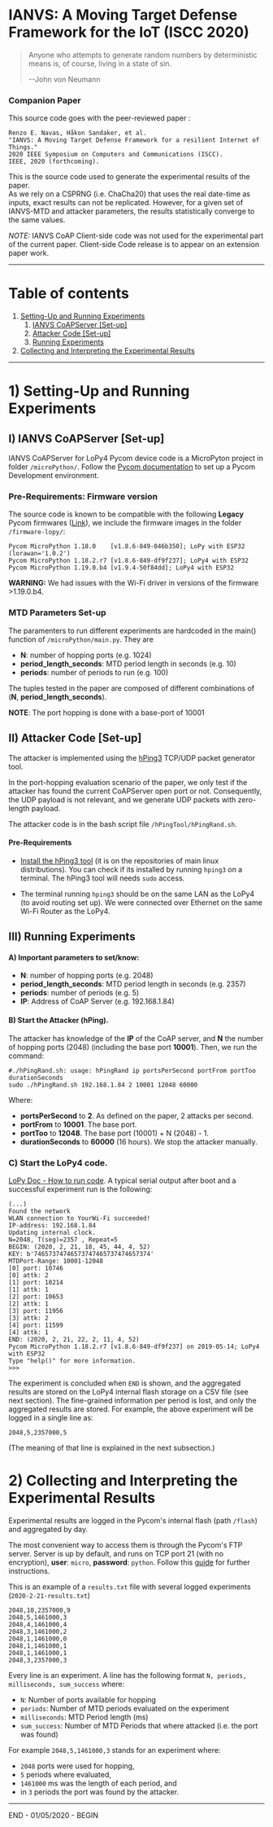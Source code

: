 # IANVS: A Moving Target Defense Framework for the IoT (ISCC 2020)

>Anyone who attempts to generate random numbers by deterministic means is, of course, living in a state of sin.
>
>--John von Neumann
>

### Companion Paper
This source code goes with the peer-reviewed paper :
```
Renzo E. Navas, Håkon Sandaker, et al.
"IANVS: A Moving Target Defense Framework for a resilient Internet of Things."
2020 IEEE Symposium on Computers and Communications (ISCC).
IEEE, 2020 (forthcoming).
```
This is the source code used to generate the experimental results of the paper.  
As we rely on a CSPRNG (i.e. ChaCha20) that uses the real date-time as inputs, exact results can not be replicated. However, for a given set of IANVS-MTD and attacker parameters, the results statistically converge to the same values.

*NOTE:* IANVS CoAP Client-side code was not used for the experimental part of the current paper. Client-side Code release is to appear on an extension paper work.

-----------------------------------------
# Table of contents
1.  [Setting-Up and Running Experiments](#setup)
    1. [IANVS CoAPServer [Set-up]](#lopy)
    2. [Attacker Code    [Set-up]](#hPing3)
    3. [Running Experiments](#running)
2. [Collecting and Interpreting the Experimental Results](#reading)

---------------------------
# 1) Setting-Up and Running Experiments <a name="setup"></a>

## I) IANVS CoAPServer [Set-up] <a name="lopy"></a>

IANVS CoAPServer for LoPy4 Pycom device code is a MicroPyton project in folder `/microPython/`.
Follow the [Pycom documentation](https://docs.pycom.io/gettingstarted/) to set up a Pycom Development environment.



### Pre-Requirements: Firmware version
The source code is known to be compatible with the following **Legacy** Pycom firmwares ([Link](https://docs.pycom.io/advance/downgrade/)), we include the firmware images in the folder `/firmware-lopy/`:
```
Pycom MicroPython 1.18.0    [v1.8.6-849-046b350]; LoPy with ESP32 (lorawan='1.0.2')
Pycom MicroPython 1.18.2.r7 [v1.8.6-849-df9f237]; LoPy4 with ESP32
Pycom MicroPython 1.19.0.b4 [v1.9.4-50f84dd]; LoPy4 with ESP32
```
 **WARNING:** We had issues with the Wi-Fi driver in versions of the firmware >1.19.0.b4.


###  MTD Parameters Set-up
The paramenters to run  different experiments are hardcoded in the main() function of `/microPython/main.py`. They are

* **N**:   number of hopping ports (e.g. 1024)
* **period_length_seconds**: MTD period length in seconds (e.g. 10)
* **periods**:  number of periods to run  (e.g. 100)

The tuples tested in the paper are composed of different combinations of (**N**, **period_length_seconds**).

**NOTE**: The port hopping is done with a base-port of 10001



## II) Attacker Code [Set-up]  <a name="hPing3"></a>
The attacker is implemented using the [hPing3](http://www.hping.org/hping3.html) TCP/UDP packet generator tool.

In the port-hopping evaluation scenario of the paper, we only test if the attacker has found the current CoAPServer open port or not. Consequently, the UDP payload is not relevant, and we generate UDP packets with zero-length payload.

The attacker code is in the bash script file `/hPingTool/hPingRand.sh`.

#### Pre-Requirements
*  [Install the hPing3 tool](http://www.hping.org/download.html) (it is on the repositories of main linux distributions). You can check if its installed by running `hping3` on a terminal.  The hPing3 tool will needs `sudo` access.

* The terminal running `hping3` should be on the same LAN as the LoPy4 (to avoid routing set up). We were connected over Ethernet on the same Wi-Fi Router as the LoPy4.


## III) Running Experiments  <a name="running"></a>

#### A) Important parameters to set/know:
* **N**: number of hopping ports (e.g. 2048)
* **period_length_seconds**: MTD period length in seconds (e.g.  2357)
* **periods**: number of periods (e.g.  5)
* **IP**: Address of CoAP Server (e.g.  192.168.1.84)


#### B) Start the Attacker (hPing).
The attacker has knowledge of the **IP** of the CoAP server, and **N** the number of hopping ports (2048) (including the base port **10001**). Then, we run the command:
```
#./hPingRand.sh: usage: hPingRand ip portsPerSecond portFrom portToo durationSeconds
sudo ./hPingRand.sh 192.168.1.84 2 10001 12048 60000
```

Where:
*  **portsPerSecond** to **2**. As defined on the paper, 2 attacks per second.
* **portFrom** to **10001**. The base port.
* **portToo** to **12048**. The base port (10001) + N (2048) - 1.
*  **durationSeconds** to **60000** (16 hours). We stop the attacker manually.




### C) Start the LoPy4 code.
[LoPy Doc - How to run code](https://docs.pycom.io/gettingstarted/programming/).
A typical serial output after boot and a successful experiment run is the following:

```
(...)
Found the network
WLAN connection to YourWi-Fi succeeded!
IP-address: 192.168.1.84
Updating internal clock.
N=2048, T(seg)=2357 , Repeat=5
BEGIN: (2020, 2, 21, 18, 45, 44, 4, 52)
KEY: b'74657374746573747465737474657374'
MTDPort-Range: 10001-12048
[0] port: 10746
[0] attk: 2
[1] port: 10214
[1] attk: 1
[2] port: 10653
[2] attk: 1
[3] port: 11956
[3] attk: 2
[4] port: 11599
[4] attk: 1
END: (2020, 2, 21, 22, 2, 11, 4, 52)
Pycom MicroPython 1.18.2.r7 [v1.8.6-849-df9f237] on 2019-05-14; LoPy4 with ESP32
Type "help()" for more information.
>>>
```
The experiment is concluded when `END` is shown, and the aggregated results are stored on the LoPy4 internal flash storage on a CSV file (see next section). The fine-grained information per period is lost, and only the aggregated results are stored. For example, the above experiment will be logged in a single line as:

```
2048,5,2357000,5
```
(The meaning of that line is explained in the next subsection.)

# 2) Collecting and Interpreting the Experimental Results <a name="reading"></a>

Experimental results are logged in the Pycom's internal flash (path `/flash`) and aggregated by day.

The most convenient way to access them is through the Pycom's FTP server. Server is up by default, and runs on TCP port 21 (with no encryption),
 **user**: `micro`, **password**: `python`.
Follow this [guide](https://docs.pycom.io/gettingstarted/programming/ftp/) for further instructions.

 This is an example of a `results.txt` file with several logged experiments  (```2020-2-21-results.txt```)
```
2048,10,2357000,9
2048,5,1461000,3
2048,4,1461000,4
2048,3,1461000,2
2048,1,1461000,0
2048,1,1461000,1
2048,1,1461000,1
2048,3,2357000,3
```
Every line is an experiment.
A line has the following format
`N, periods, milliseconds, sum_success` where:
  * `N`: Number of ports available for hopping
  * `periods`:  Number of MTD periods evaluated on the experiment
  * `milliseconds`: MTD Period length (ms)
  * `sum_success`: Number of MTD Periods that where attacked (i.e. the port was found)


For example `2048,5,1461000,3` stands for an experiment where:
* `2048` ports were used for hopping,
* `5` periods where evaluated,  
* `1461000` ms was the length of each period, and
* in `3` periods the port was found by the attacker.


------
END - 01/05/2020 - BEGIN
